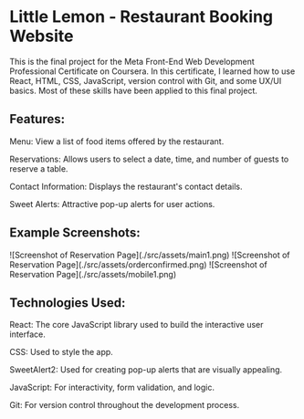 <h1>Little Lemon - Restaurant Booking Website </h1>
This is the final project for the Meta Front-End Web Development Professional Certificate on Coursera. In this certificate, I learned how to use React, HTML, CSS, JavaScript, version control with Git, and some UX/UI basics. Most of these skills have been applied to this final project.

<h2>Features: </h2>
Menu: View a list of food items offered by the restaurant.

Reservations: Allows users to select a date, time, and number of guests to reserve a table.

Contact Information: Displays the restaurant's contact details.

Sweet Alerts: Attractive pop-up alerts for user actions.

<h2>Example Screenshots:</h2>
![Screenshot of Reservation Page](./src/assets/main1.png)
![Screenshot of Reservation Page](./src/assets/orderconfirmed.png)
![Screenshot of Reservation Page](./src/assets/mobile1.png)

<h2>Technologies Used:</h2>
React: The core JavaScript library used to build the interactive user interface.

CSS: Used to style the app.

SweetAlert2: Used for creating pop-up alerts that are visually appealing.

JavaScript: For interactivity, form validation, and logic.

Git: For version control throughout the development process.